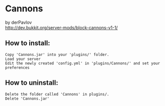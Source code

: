 Cannons
=======

by derPavlov    
http://dev.bukkit.org/server-mods/block-cannons-v1-1/

How to install:
---------------

    Copy 'Cannons.jar' into your 'plugins/' folder.
    Load your server
    Edit the newly created 'config.yml' in 'plugins/Cannons/' and set your preferences

How to uninstall:
-----------------

    Delete the folder called 'Cannons' in plugins/.
    Delete 'Cannons.jar'
